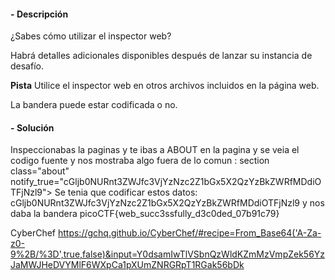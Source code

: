#### - **Descripción** 
¿Sabes cómo utilizar el inspector web?

Habrá detalles adicionales disponibles después de lanzar su instancia de desafío.

**Pista**
Utilice el inspector web en otros archivos incluidos en la página web.

La bandera puede estar codificada o no.
#### - **Solución** 
Inspeccionabas la paginas y te ibas a ABOUT en la pagina y se veia el codigo fuente y nos mostraba algo fuera de lo comun :
section class="about" notify_true="cGljb0NURnt3ZWJfc3VjYzNzc2Z1bGx5X2QzYzBkZWRfMDdiOTFjNzl9">
Se tenia que codificar estos datos:
cGljb0NURnt3ZWJfc3VjYzNzc2Z1bGx5X2QzYzBkZWRfMDdiOTFjNzl9
y nos daba la bandera 
picoCTF{web_succ3ssfully_d3c0ded_07b91c79}

CyberChef
https://gchq.github.io/CyberChef/#recipe=From_Base64('A-Za-z0-9%2B/%3D',true,false)&input=Y0dsamIwTlVSbnQzWldKZmMzVmpZek56YzJaMWJHeDVYMlF6WXpCa1pXUmZNRGRpT1RGak56bDk